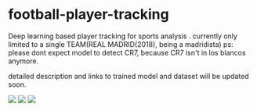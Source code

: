 # football-player-tracking
Deep learning based player tracking for sports analysis .
currently only limited to a single TEAM(REAL MADRID(2018), being a madridista)
ps: please dont expect model to detect CR7, because CR7 isn't in los blancos anymore.

detailed description and links to trained model and dataset will be updated soon.

![](result1.gif)
![](result2.gif)
![](result3.gif)
